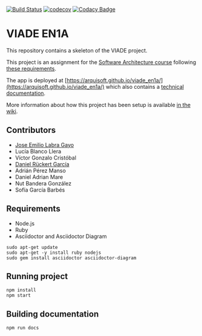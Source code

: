 [![Build Status](https://travis-ci.org/Arquisoft/viade_en1a.svg?branch=master)](https://travis-ci.org/Arquisoft/viade_en1a)
[![codecov](https://codecov.io/gh/Arquisoft/viade_en1a/branch/master/graph/badge.svg)](https://codecov.io/gh/Arquisoft/viade_en1a)
[![Codacy Badge](https://api.codacy.com/project/badge/Grade/023c3cc59c984813bbc123d68bacf079)](https://www.codacy.com/gh/Arquisoft/viade_en1a?utm_source=github.com&amp;utm_medium=referral&amp;utm_content=Arquisoft/viade_en1a&amp;utm_campaign=Badge_Grade)

# VIADE EN1A

This repository contains a skeleton of the VIADE project.

This project is an assignment for the [Software Architecture course](https://arquisoft.github.io/) following [these requirements](https://labra.solid.community/public/SoftwareArchitecture/AssignmentDescription/).

The app is deployed at [https://arquisoft.github.io/viade_en1a/](https://arquisoft.github.io/viade_en1a/) which also contains a [technical documentation](https://arquisoft.github.io/viade_en1a/docs).

More information about how this project has been setup is available [in the wiki](https://github.com/Arquisoft/viade_en1a/wiki).

## Contributors

- [Jose Emilio Labra Gayo](http://labra.weso.es)
- Lucía Blanco Llera
- Víctor Gonzalo Cristóbal
- [Daniel Rückert García](https://polectron.xyz)
- Adrián Pérez Manso
- Daniel Adrian Mare
- Nut Bandera González
- Sofía García Barbés


## Requirements

- Node.js
- Ruby
- Asciidoctor and Asciidoctor Diagram

```
sudo apt-get update
sudo apt-get -y install ruby nodejs
sudo gem install asciidoctor asciidoctor-diagram
```

## Running project

```
npm install
npm start
```

## Building documentation

```
npm run docs
```` 
